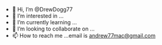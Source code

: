 - 👋 Hi, I’m @DrewDogg77
- 👀 I’m interested in ...
- 🌱 I’m currently learning ...
- 💞️ I’m looking to collaborate on ...
- 📫 How to reach me ...email is andrew77mac@gmail.com
<!---
DrewDogg77/DrewDogg77 is a ✨ special ✨ repository because its `README.md` (this file) appears on your GitHub profile.
You can click the Preview link to take a look at your changes.
--->
